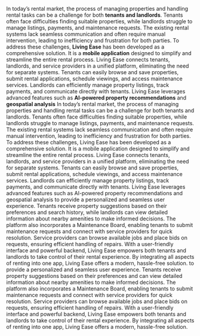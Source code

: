 In today’s rental market, the process of managing properties and handling rental tasks can be a 
challenge for both **tenants and landlords**. Tenants often face difficulties finding suitable properties, 
while landlords struggle to manage listings, payments, and maintenance requests. The existing 
rental systems lack seamless communication and often require manual intervention, leading to 
inefficiency and frustration for both parties. 
To address these challenges, **Living Ease** has been developed as a comprehensive solution. It is a 
**mobile application** designed to simplify and streamline the entire rental process. Living Ease 
connects tenants, landlords, and service providers in a unified platform, eliminating the need for 
separate systems. Tenants can easily browse and save properties, submit rental applications, 
schedule viewings, and access maintenance services. Landlords can efficiently manage property 
listings, track payments, and communicate directly with tenants. 
Living Ease leverages advanced features such as **AI-powered property recommendations** and 
**geospatial analysis** In today’s rental market, the process of managing properties and handling rental tasks can be a 
challenge for both tenants and landlords. Tenants often face difficulties finding suitable properties, 
while landlords struggle to manage listings, payments, and maintenance requests. The existing 
rental systems lack seamless communication and often require manual intervention, leading to 
inefficiency and frustration for both parties. 
To address these challenges, Living Ease has been developed as a comprehensive solution. It is a 
mobile application designed to simplify and streamline the entire rental process. Living Ease 
connects tenants, landlords, and service providers in a unified platform, eliminating the need for 
separate systems. Tenants can easily browse and save properties, submit rental applications, 
schedule viewings, and access maintenance services. Landlords can efficiently manage property 
listings, track payments, and communicate directly with tenants. 
Living Ease leverages advanced features such as AI-powered property recommendations and 
geospatial analysis to provide a personalized and seamless user experience. Tenants receive 
property suggestions based on their preferences and search history, while landlords can view 
detailed information about nearby amenities to make informed decisions. 
The platform also incorporates a Maintenance Board, enabling tenants to submit maintenance 
requests and connect with service providers for quick resolution. Service providers can browse 
available jobs and place bids on requests, ensuring efficient handling of repairs. 
With a user-friendly interface and powerful backend, Living Ease empowers both tenants and 
landlords to take control of their rental experience. By integrating all aspects of renting into one 
app, Living Ease offers a modern, hassle-free solution. to provide a personalized and seamless user experience. Tenants receive 
property suggestions based on their preferences and can view 
detailed information about nearby amenities to make informed decisions. 
The platform also incorporates a Maintenance Board, enabling tenants to submit maintenance 
requests and connect with service providers for quick resolution. Service providers can browse 
available jobs and place bids on requests, ensuring efficient handling of repairs. 
With a user-friendly interface and powerful backend, Living Ease empowers both tenants and 
landlords to take control of their rental experience. By integrating all aspects of renting into one 
app, Living Ease offers a modern, hassle-free solution.

